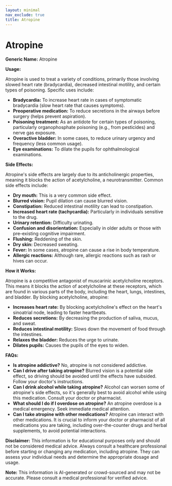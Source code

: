 ```yaml
---
layout: minimal
nav_exclude: true
title: Atropine
---
```


# Atropine

**Generic Name:** Atropine

**Usage:**

Atropine is used to treat a variety of conditions, primarily those involving slowed heart rate (bradycardia), decreased intestinal motility, and certain types of poisoning.  Specific uses include:

* **Bradycardia:**  To increase heart rate in cases of symptomatic bradycardia (slow heart rate that causes symptoms).
* **Preoperative medication:** To reduce secretions in the airways before surgery (helps prevent aspiration).
* **Poisoning treatment:** As an antidote for certain types of poisoning, particularly organophosphate poisoning (e.g., from pesticides) and nerve gas exposure.
* **Overactive bladder:** In some cases, to reduce urinary urgency and frequency (less common usage).
* **Eye examinations:** To dilate the pupils for ophthalmological examinations.


**Side Effects:**

Atropine's side effects are largely due to its anticholinergic properties, meaning it blocks the action of acetylcholine, a neurotransmitter. Common side effects include:

* **Dry mouth:** This is a very common side effect.
* **Blurred vision:**  Pupil dilation can cause blurred vision.
* **Constipation:** Reduced intestinal motility can lead to constipation.
* **Increased heart rate (tachycardia):** Particularly in individuals sensitive to the drug.
* **Urinary retention:** Difficulty urinating.
* **Confusion and disorientation:** Especially in older adults or those with pre-existing cognitive impairment.
* **Flushing:** Reddening of the skin.
* **Dry skin:** Decreased sweating.
* **Fever:** In some cases, atropine can cause a rise in body temperature.
* **Allergic reactions:**  Although rare, allergic reactions such as rash or hives can occur.


**How it Works:**

Atropine is a competitive antagonist of muscarinic acetylcholine receptors. This means it blocks the action of acetylcholine at these receptors, which are found in various parts of the body, including the heart, lungs, intestines, and bladder. By blocking acetylcholine, atropine:

* **Increases heart rate:** By blocking acetylcholine's effect on the heart's sinoatrial node, leading to faster heartbeats.
* **Reduces secretions:** By decreasing the production of saliva, mucus, and sweat.
* **Reduces intestinal motility:** Slows down the movement of food through the intestines.
* **Relaxes the bladder:** Reduces the urge to urinate.
* **Dilates pupils:**  Causes the pupils of the eyes to widen.

**FAQs:**

* **Is atropine addictive?**  No, atropine is not considered addictive.
* **Can I drive after taking atropine?**  Blurred vision is a potential side effect, so driving should be avoided until the effects have subsided.  Follow your doctor's instructions.
* **Can I drink alcohol while taking atropine?** Alcohol can worsen some of atropine's side effects, so it's generally best to avoid alcohol while using this medication.  Consult your doctor or pharmacist.
* **What should I do if I overdose on atropine?**  An atropine overdose is a medical emergency. Seek immediate medical attention.
* **Can I take atropine with other medications?**  Atropine can interact with other medications. It is crucial to inform your doctor or pharmacist of all medications you are taking, including over-the-counter drugs and herbal supplements, to avoid potential interactions.


**Disclaimer:** This information is for educational purposes only and should not be considered medical advice. Always consult a healthcare professional before starting or changing any medication, including atropine.  They can assess your individual needs and determine the appropriate dosage and usage.


**Note:** This information is AI-generated or crowd-sourced and may not be accurate. Please consult a medical professional for verified advice.